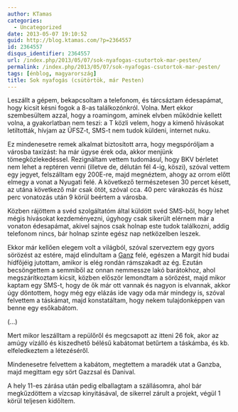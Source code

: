```yaml
---
author: KTamas
categories:
  - Uncategorized
date: 2013-05-07 19:10:52
guid: http://blog.ktamas.com/?p=2364557
id: 2364557
disqus_identifier: 2364557
url: /index.php/2013/05/07/sok-nyafogas-csutortok-mar-pesten/
permalink: /index.php/2013/05/07/sok-nyafogas-csutortok-mar-pesten/
tags: [énblog, magyarország]
title: Sok nyafogás (csütörtök, már Pesten)
---
```


Leszállt a gépem, bekapcsoltam a telefonom, és tárcsáztam édesapámat, hogy kicsit késni fogok a 8-as találkozónkról. Volna. Mert ekkor szembesültem azzal, hogy a roamingom, aminek elvben működnie kellett volna, a gyakorlatban nem teszi: a T közli velem, hogy a kimenő hívásokat letiltották, hívjam az ÜFSZ-t, SMS-t nem tudok küldeni, internet nuku.

Ez mindenesetre remek alkalmat biztosított arra, hogy megspóróljam a városba taxizást: ha már úgyse érek oda, akkor menjünk tömegközlekedéssel. Rezignáltam vettem tudomásul, hogy BKV bérletet nem lehet a reptéren venni (illetve de, délután fél 4-ig, köszi), szóval vettem egy jegyet, felszálltam egy 200E-re, majd megnéztem, ahogy az orrom előtt elmegy a vonat a Nyugati felé. A következő természetesen 30 percet késett, az utána következő már csak ötöt, szóval cca. 40 perc várakozás és húsz perc vonatozás után 9 körül beértem a városba.

Közben rájöttem a svéd szolgáltatóm által küldött svéd SMS-ből, hogy lehet mégis hívásokat kezdeményezni, úgyhogy csak sikerült elérnem már a vonaton édesapámat, akivel sajnos csak holnap este tudok találkozni, addig telefonom nincs, bár holnap szinte egész nap netközelben leszek. 

Ekkor már kellően elegem volt a világból, szóval szerveztem egy gyors sörözést az estére, majd elindultam a [Ganz](http://sorspecialista.hu/) felé, egészen a Margit híd budai hídfőjéig jutottam, amikor is elég rondán rámszakadt az ég. Ezután becsöngettem a semmiből az onnan nemmessze lakó barátokhoz, ahol megszárítkoztam kicsit, közben először lemondtam a sörözést, majd mikor kaptam egy SMS-t, hogy de ők már ott vannak és nagyon is elvannak, akkor úgy döntottem, hogy még egy elázás ide vagy oda már mindegy is, szóval felvettem a táskámat, majd konstatáltam, hogy nekem tulajdonképpen van benne egy esőkabátom.

(&#8230;)

Mert mikor leszálltam a repülőről és megcsapott az itteni 26 fok, akor az amúgy vízálló és kiszedhető bélésű kabátomat betűrtem a táskámba, és kb. elfeledkeztem a létezéséről. 

Mindenesetre felvettem a kabátom, megtettem a maradék utat a Ganzba, majd megittam egy sört Gazzsal és Danival. 

A hely 11-es zárása után pedig elballagtam a szállásomra, ahol bár megkűzdöttem a vízcsap kinyitásával, de sikerrel zárult a projekt, végül 1 körül teljesen kidőltem.
